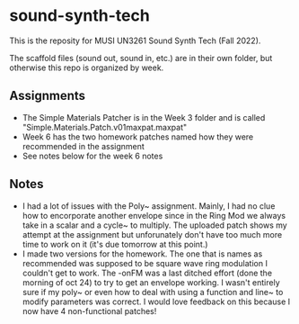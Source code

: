 # sound-synth-tech
This is the reposity for MUSI UN3261 Sound Synth Tech (Fall 2022).

The scaffold files (sound out, sound in, etc.) are in their own folder, but otherwise this repo is organized by week.

## Assignments
- The Simple Materials Patcher is in the Week 3 folder and is called "Simple.Materials.Patch.v01maxpat.maxpat"
- Week 6 has the two homework patches named how they were recommended in the assignment
- See notes below for the week 6 notes

## Notes
- I had a lot of issues with the Poly~ assignment. Mainly, I had no clue how to encorporate another envelope since in the Ring Mod we always take in a scalar and a cycle~ to multiply. The uploaded patch shows my attempt at the assignment but unforunately don't have too much more time to work on it (it's due tomorrow at this point.) 
- I made two versions for the homework. The one that is names as recommended was supposed to be square wave ring modulation I couldn't get to work. The -onFM was a last ditched effort (done the morning of oct 24) to try to get an envelope working. I wasn't entirely sure if my poly~ or even how to deal with using a function and line~ to modify parameters was correct. I would love feedback on this because I now have 4 non-functional patches!